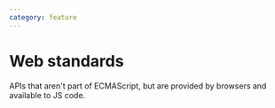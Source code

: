 ```yaml
---
category: feature
---
```


# Web standards

APIs that aren't part of ECMAScript, but are provided by browsers and available to JS code.

<AutoCatalog />
